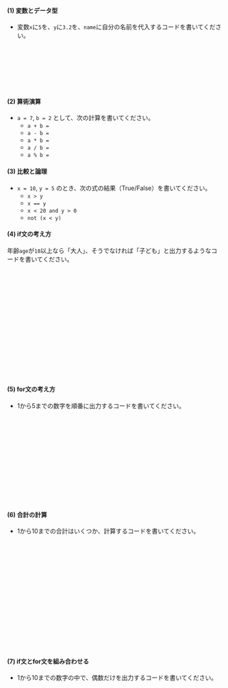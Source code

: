 <div class='col2'>
<div>

#### (1) 変数とデータ型

- 変数`x`に`5`を、`y`に`3.2`を、`name`に自分の名前を代入するコードを書いてください。

<div style="height: 100px"></div>

#### (2) 算術演算

- `a = 7`, `b = 2` として、次の計算を書いてください。
    - `a + b = `
    - `a - b = `
    - `a * b = `
    - `a / b = `
    - `a % b = `

#### (3) 比較と論理

- `x = 10`, `y = 5` のとき、次の式の結果（True/False）を書いてください。
    - `x > y`
    - `x == y`
    - `x < 20 and y > 0`
    - `not (x < y)`

#### (4) if文の考え方

年齢`age`が`18`以上なら「大人」、そうでなければ「子ども」と出力するようなコードを書いてください。

<div style="height: 250px"></div>

</div>

<div>

#### (5) for文の考え方

- 1から5までの数字を順番に出力するコードを書いてください。

<div style="height: 200px"></div>

#### (6) 合計の計算

- 1から10までの合計はいくつか、計算するコードを書いてください。

<div style="height: 250px"></div>

#### (7) if文とfor文を組み合わせる

- 1から10までの数字の中で、偶数だけを出力するコードを書いてください。

<div style="height: 150px"></div>

</div>
</div>
